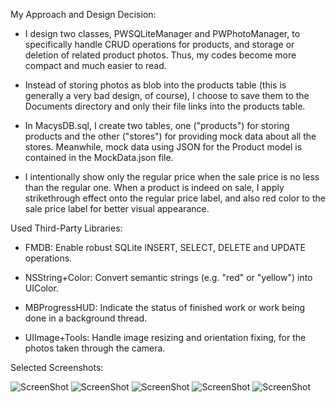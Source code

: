 My Approach and Design Decision:

- I design two classes, PWSQLiteManager and PWPhotoManager, to specifically handle CRUD operations for products, and storage or deletion of related product photos. Thus, my codes become more compact and much easier to read.

- Instead of storing photos as blob into the products table (this is generally a very bad design, of course), I choose to save them to the Documents directory and only their file links into the products table.

- In MacysDB.sql, I create two tables, one ("products") for storing products and the other ("stores") for providing mock data about all the stores. Meanwhile, mock data using JSON for the Product model is contained in the MockData.json file.

- I intentionally show only the regular price when the sale price is no less than the regular one. When a product is indeed on sale, I apply strikethrough effect onto the regular price label, and also red color to the sale price label for better visual appearance.

Used Third-Party Libraries:

- FMDB: Enable robust SQLite INSERT, SELECT, DELETE and UPDATE operations.

- NSString+Color: Convert semantic strings (e.g. "red" or "yellow") into UIColor.

- MBProgressHUD: Indicate the status of finished work or work being done in a background thread.

- UIImage+Tools: Handle image resizing and orientation fixing, for the photos taken through the camera.

Selected Screenshots:

![ScreenShot](https://raw.github.com/geek-paulwong/Macys-Test/master/ScreenShots/Photo-1.PNG)
![ScreenShot](https://raw.github.com/geek-paulwong/Macys-Test/master/ScreenShots/Photo-2.PNG)
![ScreenShot](https://raw.github.com/geek-paulwong/Macys-Test/master/ScreenShots/Photo-3.PNG)
![ScreenShot](https://raw.github.com/geek-paulwong/Macys-Test/master/ScreenShots/Photo-4.PNG)
![ScreenShot](https://raw.github.com/geek-paulwong/Macys-Test/master/ScreenShots/Photo-5.PNG)
